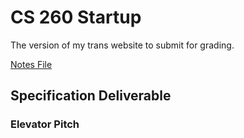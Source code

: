 # CS 260 Startup
The version of my trans website to submit for grading. 

[Notes File](notes.md)

## Specification Deliverable
### Elevator Pitch
